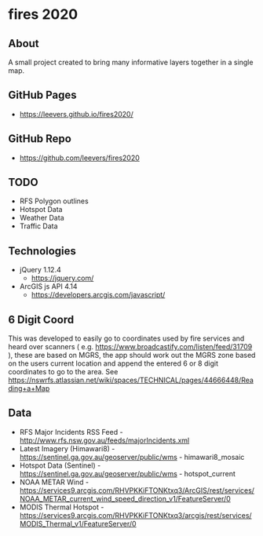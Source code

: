 # fires 2020

## About
A small project created to bring many informative layers together in a single map.

## GitHub Pages
- https://leevers.github.io/fires2020/

## GitHub Repo
- https://github.com/leevers/fires2020

## TODO
- RFS Polygon outlines
- Hotspot Data
- Weather Data
- Traffic Data

## Technologies
- jQuery 1.12.4
  - https://jquery.com/
- ArcGIS js API 4.14
  - https://developers.arcgis.com/javascript/

## 6 Digit Coord
This was developed to easily go to coordinates used by fire services and heard over scanners ( e.g. https://www.broadcastify.com/listen/feed/31709 ), these are based on MGRS, the app should work out the MGRS zone based on the users current location and append the entered 6 or 8 digit coordinates to go to the area. See https://nswrfs.atlassian.net/wiki/spaces/TECHNICAL/pages/44666448/Reading+a+Map

## Data
 - RFS Major Incidents RSS Feed - http://www.rfs.nsw.gov.au/feeds/majorIncidents.xml
 - Latest Imagery (Himawari8) - https://sentinel.ga.gov.au/geoserver/public/wms - himawari8_mosaic
 - Hotspot Data (Sentinel) - https://sentinel.ga.gov.au/geoserver/public/wms - hotspot_current
 - NOAA METAR Wind - https://services9.arcgis.com/RHVPKKiFTONKtxq3/ArcGIS/rest/services/NOAA_METAR_current_wind_speed_direction_v1/FeatureServer/0
 - MODIS Thermal Hotspot - https://services9.arcgis.com/RHVPKKiFTONKtxq3/arcgis/rest/services/MODIS_Thermal_v1/FeatureServer/0